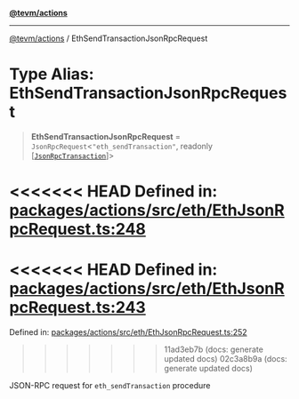 [**@tevm/actions**](../README.md)

***

[@tevm/actions](../globals.md) / EthSendTransactionJsonRpcRequest

# Type Alias: EthSendTransactionJsonRpcRequest

> **EthSendTransactionJsonRpcRequest** = `JsonRpcRequest`\<`"eth_sendTransaction"`, readonly \[[`JsonRpcTransaction`](JsonRpcTransaction.md)\]\>

<<<<<<< HEAD
Defined in: [packages/actions/src/eth/EthJsonRpcRequest.ts:248](https://github.com/evmts/tevm-monorepo/blob/main/packages/actions/src/eth/EthJsonRpcRequest.ts#L248)
=======
<<<<<<< HEAD
Defined in: [packages/actions/src/eth/EthJsonRpcRequest.ts:243](https://github.com/evmts/tevm-monorepo/blob/main/packages/actions/src/eth/EthJsonRpcRequest.ts#L243)
=======
Defined in: [packages/actions/src/eth/EthJsonRpcRequest.ts:252](https://github.com/evmts/tevm-monorepo/blob/main/packages/actions/src/eth/EthJsonRpcRequest.ts#L252)
>>>>>>> 11ad3eb7b (docs: generate updated docs)
>>>>>>> 02c3a8b9a (docs: generate updated docs)

JSON-RPC request for `eth_sendTransaction` procedure
